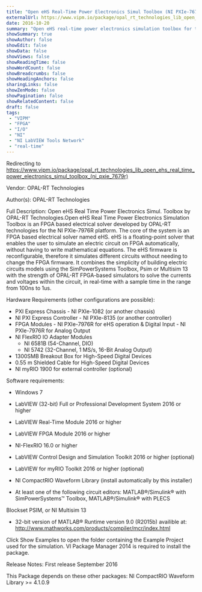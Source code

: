 ```yaml
---
title: "Open eHS Real-Time Power Electronics Simul Toolbox (NI PXIe-7679R)"
externalUrl: https://www.vipm.io/package/opal_rt_technologies_lib_open_ehs_real_time_power_electronics_simul_toolbox_(ni_pxie_7679r)
date: 2016-10-20
summary: "Open eHS real-time power electronics simulation toolbox for the NI PXIe platform. Supports the NI PXIe-7976R FlexRIO target."
showSummary: true
showAuthor: false
showEdit: false
showData: false
showViews: false
showReadingTime: false
showWordCount: false
showBreadcrumbs: false
showHeadingAnchors: false
sharingLinks: false
showZenMode: false
showPagination: false
showRelatedContent: false
draft: false
tags:
 - "VIPM"
 - "FPGA"
 - "I/O"
 - "NI"
 - "NI LabVIEW Tools Network"
 - "real-time"
---
```


Redirecting to https://www.vipm.io/package/opal_rt_technologies_lib_open_ehs_real_time_power_electronics_simul_toolbox_(ni_pxie_7679r)

Vendor: OPAL-RT Technologies

Author(s): OPAL-RT Technologies
 
Full Description:
Open eHS Real Time Power Electronics Simul. Toolbox by OPAL-RT Technologies.Open eHS Real Time Power Electronics Simulation Toolbox is an FPGA based electrical solver developed by OPAL-RT technologies for the NI PXIe-7976R platform. The core of the system is an FPGA based electrical solver named eHS. eHS is a floating-point solver that enables the user to simulate an electric circuit on FPGA automatically, without having to write mathematical equations. The eHS firmware is reconfigurable, therefore it simulates different circuits without needing to change the FPGA firmware. It combines the simplicity of building electric circuits models using the SimPowerSystems Toolbox, Psim or Multisim 13 with the strength of OPAL-RT FPGA-based simulators to solve the currents and voltages within the circuit, in real-time with a sample time in the range from 100ns to 1us.

Hardware Requirements (other configurations are possible):
- PXI Express Chassis
      - NI PXIe-1082 (or another chassis)
- NI PXI Express Controller 
      - NI PXIe-8135 (or another controller)
- FPGA Modules
      - NI PXIe-7976R for eHS operation & Digital Input
      - NI PXIe-7976R for Analog Output
 - NI FlexRIO IO Adapter Modules
      - NI 6581B (54-Channel, DIO)
      - NI 5742 (32-Channel, 1 MS/s, 16-Bit Analog Output)
-	1300SMB Breakout Box for High-Speed Digital Devices
-	0.55 m Shielded Cable for High-Speed Digital Devices           
-	NI myRIO 1900 for external controller (optional)

Software requirements:
-	Windows 7
- LabVIEW (32-bit) Full or Professional Development System 2016 or higher
-	LabVIEW Real-Time Module 2016 or higher 
-	LabVIEW FPGA Module 2016 or higher 
-	NI-FlexRIO 16.0 or higher
- LabVIEW Control Design and Simulation Toolkit 2016 or higher (optional)
-	LabVIEW for myRIO Toolkit 2016 or higher (optional)
-	NI CompactRIO Waveform Library (install automatically by this installer)

- At least one of the following circuit editors: MATLAB®/Simulink® with SimPowerSystems™ Toolbox, MATLAB®/Simulink® with PLECS 

Blockset  PSIM, or NI Multisim 13
-	32-bit version of MATLAB® Runtime version 9.0 (R2015b) availible at:
     http://www.mathworks.com/products/compiler/mcr/index.html

Click Show Examples to open the folder containing the Example Project used for the simulation.
VI Package Manager 2014 is required to install the package.

Release Notes:
First release  September 2016

This Package depends on these other packages:
NI CompactRIO Waveform Library >= 4.1.0.9